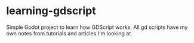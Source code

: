 # learning-gdscript
Simple Godot project to learn how GDScript works.
All gd scripts have my own notes from tutorials and articles I'm looking at.

